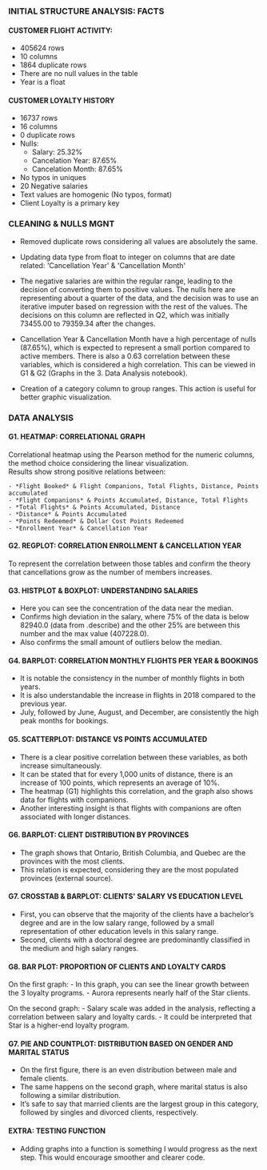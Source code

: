 ### INITIAL STRUCTURE ANALYSIS: FACTS

#### CUSTOMER FLIGHT ACTIVITY:
- 405624 rows
- 10 columns 
- 1864 duplicate rows
- There are no null values in the table
- Year is a float

#### CUSTOMER LOYALTY HISTORY
- 16737 rows
- 16 columns
- 0 duplicate rows
- Nulls: 
    - Salary: 25.32%
    - Cancelation Year: 87.65%
    - Cancelation Month: 87.65%
- No typos in uniques
- 20 Negative salaries 
- Text values are homogenic (No typos, format)
- Client Loyalty is a primary key


### CLEANING & NULLS MGNT

- Removed duplicate rows considering all values are absolutely the same.

- Updating data type from float to integer on columns that are date related: 'Cancellation Year' & 'Cancellation Month'

- The negative salaries are within the regular range, leading to the decision of converting them to positive values. The nulls here are representing about a quarter of the data, and the decision was to use an iterative imputer based on regression with the rest of the values.
The decisions on this column are reflected in Q2, which was initially 73455.00 to 79359.34 after the changes.

- Cancellation Year & Cancellation Month have a high percentage of nulls (87.65%), which is expected to represent a small portion compared to active members. There is also a 0.63 correlation between these variables, which is considered a high correlation. This can be viewed in G1 & G2 (Graphs in the 3. Data Analysis notebook).

- Creation of a category column to group ranges. This action is useful for better graphic visualization.


### DATA ANALYSIS

#### G1. HEATMAP: CORRELATIONAL GRAPH
Correlational heatmap using the Pearson method for the numeric columns, the method choice considering the linear visualization.  
Results show strong positive relations between:

    - *Flight Booked* & Flight Companions, Total Flights, Distance, Points accumulated
    - *Flight Companions* & Points Accumulated, Distance, Total Flights
    - *Total Flights* & Points Accumulated, Distance
    - *Distance* & Points Accumulated
    - *Points Redeemed* & Dollar Cost Points Redeemed
    - *Enrollment Year* & Cancellation Year

#### G2. REGPLOT: CORRELATION ENROLLMENT & CANCELLATION YEAR 

To represent the correlation between those tables and confirm the theory that cancellations grow as the number of members increases.

#### G3. HISTPLOT & BOXPLOT: UNDERSTANDING SALARIES

- Here you can see the concentration of the data near the median.  
- Confirms high deviation in the salary, where 75% of the data is below 82940.0 (data from .describe) and the other 25% are between this number and the max value (407228.0).  
- Also confirms the small amount of outliers below the median.

#### G4. BARPLOT: CORRELATION MONTHLY FLIGHTS PER YEAR & BOOKINGS

- It is notable the consistency in the number of monthly flights in both years. 
- It is also understandable the increase in flights in 2018 compared to the previous year.
- July, followed by June, August, and December, are consistently the high peak months for bookings.

#### G5. SCATTERPLOT: DISTANCE VS POINTS ACCUMULATED 

- There is a clear positive correlation between these variables, as both increase simultaneously.
- It can be stated that for every 1,000 units of distance, there is an increase of 100 points, which represents an average of 10%.
- The heatmap (G1) highlights this correlation, and the graph also shows data for flights with companions.
- Another interesting insight is that flights with companions are often associated with longer distances.

#### G6. BARPLOT: CLIENT DISTRIBUTION BY PROVINCES

- The graph shows that Ontario, British Columbia, and Quebec are the provinces with the most clients.
- This relation is expected, considering they are the most populated provinces (external source).

#### G7. CROSSTAB & BARPLOT: CLIENTS' SALARY VS EDUCATION LEVEL

- First, you can observe that the majority of the clients have a bachelor’s degree and are in the low salary range, followed by a small representation of other education levels in this salary range.
- Second, clients with a doctoral degree are predominantly classified in the medium and high salary ranges.

#### G8. BAR PLOT: PROPORTION OF CLIENTS AND LOYALTY CARDS

On the first graph:
    - In this graph, you can see the linear growth between the 3 loyalty programs.
    - Aurora represents nearly half of the Star clients.

On the second graph:
    - Salary scale was added in the analysis, reflecting a correlation between salary and loyalty cards.
    - It could be interpreted that Star is a higher-end loyalty program.

#### G7. PIE AND COUNTPLOT: DISTRIBUTION BASED ON GENDER AND MARITAL STATUS

- On the first figure, there is an even distribution between male and female clients.
- The same happens on the second graph, where marital status is also following a similar distribution.
- It’s safe to say that married clients are the largest group in this category, followed by singles and divorced clients, respectively.

#### EXTRA: TESTING FUNCTION
- Adding graphs into a function is something I would progress as the next step. This would encourage smoother and clearer code.